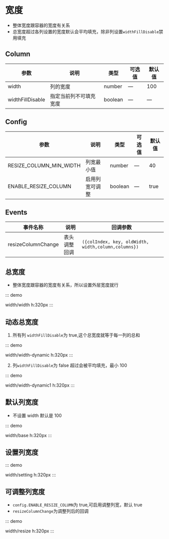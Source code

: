 # 宽度

-   整体宽度跟容器的宽度有关系
-   总宽度超过各列设置的宽度默认会平均填充，除非列设置`widthFillDisable`禁用填充

## Column

| 参数             | 说明                   | 类型    | 可选值 | 默认值 |
| ---------------- | ---------------------- | ------- | ------ | ------ |
| width            | 列的宽度               | number  | —      | 100    |
| widthFillDisable | 指定当前列不可填充宽度 | boolean | —      | —      |

## Config

| 参数                    | 说明           | 类型    | 可选值 | 默认值 |
| ----------------------- | -------------- | ------- | ------ | ------ |
| RESIZE_COLUMN_MIN_WIDTH | 列宽最小值     | number  | —      | 40     |
| ENABLE_RESIZE_COLUMN    | 启用列宽可调整 | boolean | —      | true   |

## Events

| 事件名称           | 说明         | 回调参数                                            |
| ------------------ | ------------ | --------------------------------------------------- |
| resizeColumnChange | 表头调整回调 | `({colIndex, key, oldWidth, width,column,columns})` |

## 总宽度

-   整体宽度跟容器的宽度有关系，所以设置外层宽度就行

::: demo

width/width
h:320px
:::

## 动态总宽度

1. 所有列 `widthFillDisable`为 true,这个总宽度就等于每一列的总和

::: demo

width/width-dynamic
h:320px
:::

2. 列`widthFillDisable`为 false 超过会被平均填充，最小 100

::: demo

width/width-dynamic1
h:320px
:::

## 默认列宽度

-   不设置 width 默认是 100

::: demo

width/base
h:320px
:::

## 设置列宽度

::: demo

width/setting
h:320px
:::

## 可调整列宽度

-   `config.ENABLE_RESIZE_COLUMN`为 true,可启用调整列宽，默认 true
-   `resizeColumnChange`为调整列后的回调

::: demo

width/resize
h:320px
:::
